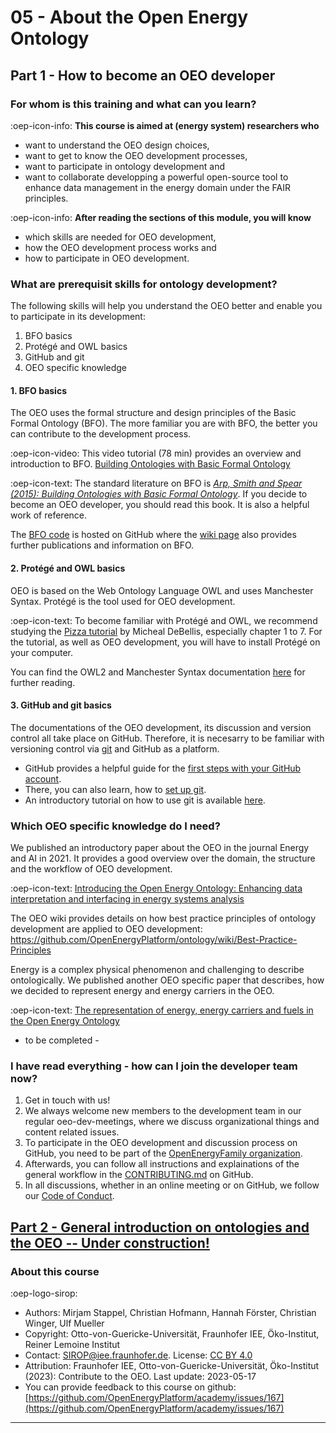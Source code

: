 # 05 - About the Open Energy Ontology

## Part 1 - How to become an OEO developer

### For whom is this training and what can you learn?

:oep-icon-info: **This course is aimed at (energy system) researchers who**

- want to understand the OEO design choices,
- want to get to know the OEO development processes,
- want to participate in ontology development and
- want to collaborate developping a powerful open-source tool to enhance data management in the energy domain under the FAIR principles.

:oep-icon-info: **After reading the sections of this module, you will know**

- which skills are needed for OEO development,
- how the OEO development process works and
- how to participate in OEO development.

### What are prerequisit skills for ontology development?

The following skills will help you understand the OEO better and enable you to participate in its development:

1. BFO basics
2. Protégé and OWL basics
3. GitHub and git
4. OEO specific knowledge

#### 1. BFO basics

The OEO uses the formal structure and design principles of the Basic Formal Ontology (BFO).
The more familiar you are with BFO, the better you can contribute to the development process.

:oep-icon-video: This video tutorial (78 min) provides an overview and introduction to BFO.
[Building Ontologies with Basic Formal Ontology](https://www.youtube.com/watch?v=joC4NZgLtqA)

:oep-icon-text: The standard literature on BFO is [_Arp, Smith and Spear (2015): Building Ontologies with Basic Formal Ontology_](https://direct.mit.edu/books/book/4044/Building-Ontologies-with-Basic-Formal-Ontology). If you decide to become an OEO developer, you should read this book. It is also a helpful work of reference.

The [BFO code](https://github.com/BFO-ontology/BFO) is hosted on GitHub where the [wiki page](https://github.com/BFO-ontology/BFO/wiki) also provides further publications and information on BFO.

#### 2. Protégé and OWL basics

OEO is based on the Web Ontology Language OWL and uses Manchester Syntax. Protégé is the tool used for OEO development.

:oep-icon-text: To become familiar with Protégé and OWL, we recommend studying the [Pizza tutorial](https://www.michaeldebellis.com/post/new-protege-pizza-tutorial) by Micheal DeBellis, especially chapter 1 to 7.
For the tutorial, as well as OEO development, you will have to install Protégé on your computer.

You can find the OWL2 and Manchester Syntax documentation [here](https://www.w3.org/TR/owl2-manchester-syntax/) for further reading.

#### 3. GitHub and git basics

The documentations of the OEO development, its discussion and version control all take place on GitHub. Therefore, it is necesarry to be familiar with versioning control via [git](https://git-scm.com/) and GitHub as a platform.

- GitHub provides a helpful guide for the [first steps with your GitHub account](https://docs.github.com/de/get-started/onboarding/getting-started-with-your-github-account).
- There, you can also learn, how to [set up git](https://docs.github.com/en/get-started/quickstart/set-up-git).
- An introductory tutorial on how to use git is available [here](https://githowto.com/).

### Which OEO specific knowledge do I need?

We published an introductory paper about the OEO in the journal Energy and AI in 2021. It provides a good overview over the domain, the structure and the workflow of OEO development.

:oep-icon-text: [Introducing the Open Energy Ontology: Enhancing data interpretation and interfacing in energy systems analysis](https://www.sciencedirect.com/science/article/pii/S2666546821000288)

The OEO wiki provides details on how best practice principles of ontology development are applied to OEO development: https://github.com/OpenEnergyPlatform/ontology/wiki/Best-Practice-Principles

Energy is a complex physical phenomenon and challenging to describe ontologically. We published another OEO specific paper that describes, how we decided to represent energy and energy carriers in the OEO.

:oep-icon-text: [The representation of energy, energy carriers and
fuels in the Open Energy Ontology](http://star.informatik.rwth-aachen.de/Publications/CEUR-WS/Vol-3249/paper1-Ensusto.pdf)

- to be completed -

### I have read everything - how can I join the developer team now?

1. Get in touch with us!
2. We always welcome new members to the development team in our regular oeo-dev-meetings, where we discuss organizational things and content related issues. 
3. To participate in the OEO development and discussion process on GitHub, you need to be part of the [OpenEnergyFamily organization](https://github.com/OpenEnergyPlatform).
4. Afterwards, you can follow all instructions and explainations of the general workflow in the [CONTRIBUTING.md](https://github.com/OpenEnergyPlatform/ontology/blob/dev/CONTRIBUTING.md) on GitHub.
5. In all discussions, whether in an online meeting or on GitHub, we follow our [Code of Conduct](https://github.com/OpenEnergyPlatform/ontology/blob/dev/CODE_OF_CONDUCT.md).

## [Part 2 - General introduction on ontologies and the OEO -- Under construction!](../legacy/05_ontology_legacy.md)

### About this course

:oep-logo-sirop:

- Authors: Mirjam Stappel, Christian Hofmann, Hannah Förster, Christian Winger, Ulf Mueller
- Copyright: Otto-von-Guericke-Universität, Fraunhofer IEE, Öko-Institut, Reiner Lemoine Institut
- Contact: SIROP@iee.fraunhofer.de. License: [CC BY 4.0](https://creativecommons.org/licenses/by/4.0/deed.en)
- Attribution: Fraunhofer IEE, Otto-von-Guericke-Universität, Öko-Institut (2023): Contribute to the OEO. Last update: 2023-05-17
- You can provide feedback to this course on github: [https://github.com/OpenEnergyPlatform/academy/issues/167](https://github.com/OpenEnergyPlatform/academy/issues/167)

---
